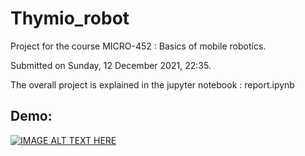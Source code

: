 # Thymio_robot
Project for the course MICRO-452 : Basics of mobile robotics.

Submitted on Sunday, 12 December 2021, 22:35.

The overall project is explained in the jupyter notebook : report.ipynb

## Demo:

[![IMAGE ALT TEXT HERE](https://github.com/TemryL/Thymio_robot/blob/main/videos/demo_screen.gif)](https://github.com/TemryL/Thymio_robot/blob/main/videos)
